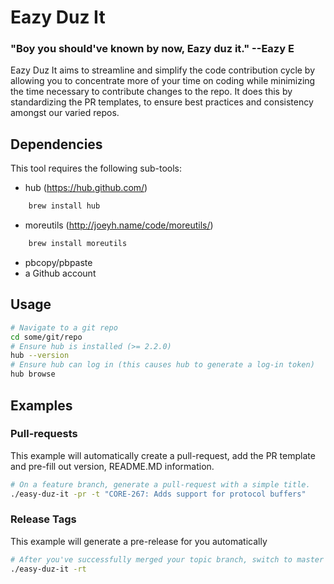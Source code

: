 Eazy Duz It
===========
### "Boy you should've known by now, Eazy duz it." --Eazy E
Eazy Duz It aims to streamline and simplify the code contribution cycle by allowing you to concentrate more of your time on coding while minimizing the time necessary to contribute changes to the repo.  It does this by standardizing the PR templates, to ensure best practices and consistency amongst our varied repos.

## Dependencies 
This tool requires the following sub-tools:
* hub (https://hub.github.com/)

```sh
    brew install hub
```

* moreutils (http://joeyh.name/code/moreutils/)
```sh
	brew install moreutils
```

* pbcopy/pbpaste
* a Github account

## Usage
```sh
# Navigate to a git repo
cd some/git/repo
# Ensure hub is installed (>= 2.2.0)
hub --version 
# Ensure hub can log in (this causes hub to generate a log-in token)
hub browse
```

## Examples
### Pull-requests
This example will automatically create a pull-request, add the PR template and pre-fill out version, README.MD information.

```sh
# On a feature branch, generate a pull-request with a simple title.
./easy-duz-it -pr -t "CORE-267: Adds support for protocol buffers"
```

### Release Tags
This example will generate a pre-release for you automatically
```sh
# After you've successfully merged your topic branch, switch to master and run the following
./easy-duz-it -rt
```
